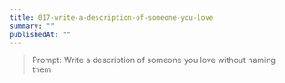 ```yaml
---
title: 017-write-a-description-of-someone-you-love
summary: ""
publishedAt: ""
---
```


> Prompt: Write a description of someone you love without naming them

